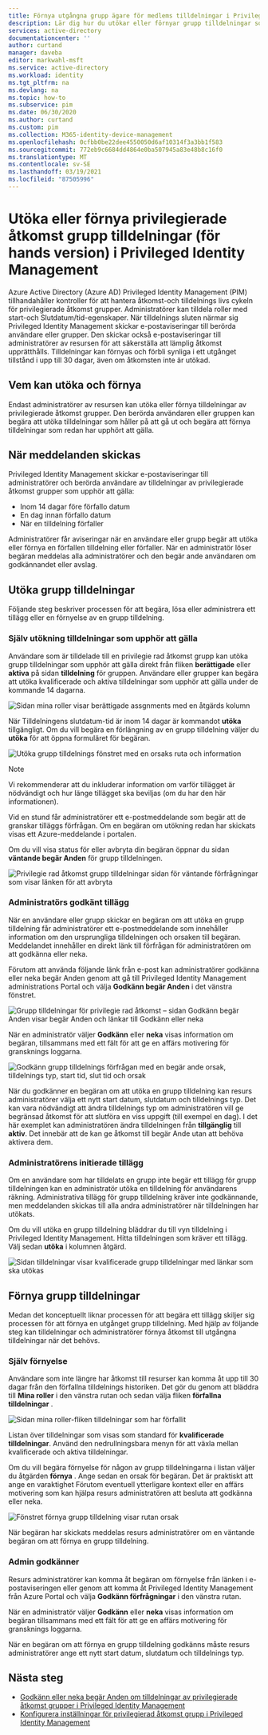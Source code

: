 ```yaml
---
title: Förnya utgångna grupp ägare för medlems tilldelningar i Privileged Identity Management-Azure AD | Microsoft Docs
description: Lär dig hur du utökar eller förnyar grupp tilldelningar som kan tilldelas av roller i Azure AD Privileged Identity Management (PIM).
services: active-directory
documentationcenter: ''
author: curtand
manager: daveba
editor: markwahl-msft
ms.service: active-directory
ms.workload: identity
ms.tgt_pltfrm: na
ms.devlang: na
ms.topic: how-to
ms.subservice: pim
ms.date: 06/30/2020
ms.author: curtand
ms.custom: pim
ms.collection: M365-identity-device-management
ms.openlocfilehash: 0cfbb0be22dee4550050d6af10314f3a3bb1f583
ms.sourcegitcommit: 772eb9c6684dd4864e0ba507945a83e48b8c16f0
ms.translationtype: MT
ms.contentlocale: sv-SE
ms.lasthandoff: 03/19/2021
ms.locfileid: "87505996"
---
```

# <a name="extend-or-renew-privileged-access-group-assignments-preview-in-privileged-identity-management"></a>Utöka eller förnya privilegierade åtkomst grupp tilldelningar (för hands version) i Privileged Identity Management

Azure Active Directory (Azure AD) Privileged Identity Management (PIM) tillhandahåller kontroller för att hantera åtkomst-och tilldelnings livs cykeln för privilegierade åtkomst grupper. Administratörer kan tilldela roller med start-och Slutdatum/tid-egenskaper. När tilldelnings sluten närmar sig Privileged Identity Management skickar e-postaviseringar till berörda användare eller grupper. Den skickar också e-postaviseringar till administratörer av resursen för att säkerställa att lämplig åtkomst upprätthålls. Tilldelningar kan förnyas och förbli synliga i ett utgånget tillstånd i upp till 30 dagar, även om åtkomsten inte är utökad.

## <a name="who-can-extend-and-renew"></a>Vem kan utöka och förnya

Endast administratörer av resursen kan utöka eller förnya tilldelningar av privilegierade åtkomst grupper. Den berörda användaren eller gruppen kan begära att utöka tilldelningar som håller på att gå ut och begära att förnya tilldelningar som redan har upphört att gälla.

## <a name="when-notifications-are-sent"></a>När meddelanden skickas

Privileged Identity Management skickar e-postaviseringar till administratörer och berörda användare av tilldelningar av privilegierade åtkomst grupper som upphör att gälla:

- Inom 14 dagar före förfallo datum
- En dag innan förfallo datum
- När en tilldelning förfaller

Administratörer får aviseringar när en användare eller grupp begär att utöka eller förnya en förfallen tilldelning eller förfaller. När en administratör löser begäran meddelas alla administratörer och den begär ande användaren om godkännandet eller avslag.

## <a name="extend-group-assignments"></a>Utöka grupp tilldelningar

Följande steg beskriver processen för att begära, lösa eller administrera ett tillägg eller en förnyelse av en grupp tilldelning.

### <a name="self-extend-expiring-assignments"></a>Själv utökning tilldelningar som upphör att gälla

Användare som är tilldelade till en privilegie rad åtkomst grupp kan utöka grupp tilldelningar som upphör att gälla direkt från fliken **berättigade** eller **aktiva** på sidan **tilldelning** för gruppen. Användare eller grupper kan begära att utöka kvalificerade och aktiva tilldelningar som upphör att gälla under de kommande 14 dagarna.

![Sidan mina roller visar berättigade assgnments med en åtgärds kolumn](media/groups-renew-extend/self-extend-group-assignment.png)

När Tilldelningens slutdatum-tid är inom 14 dagar är kommandot **utöka** tillgängligt. Om du vill begära en förlängning av en grupp tilldelning väljer du **utöka** för att öppna formuläret för begäran.

![Utöka grupp tilldelnings fönstret med en orsaks ruta och information](media/groups-renew-extend/extend-request-details-group-assignment.png)

>[!NOTE]
>Vi rekommenderar att du inkluderar information om varför tillägget är nödvändigt och hur länge tillägget ska beviljas (om du har den här informationen).

Vid en stund får administratörer ett e-postmeddelande som begär att de granskar tilläggs förfrågan. Om en begäran om utökning redan har skickats visas ett Azure-meddelande i portalen.

Om du vill visa status för eller avbryta din begäran öppnar du sidan **väntande begär Anden** för grupp tilldelningen.

![Privilegie rad åtkomst grupp tilldelningar sidan för väntande förfrågningar som visar länken för att avbryta](media/groups-renew-extend/group-assignment-extend-cancel-request.png)

### <a name="admin-approved-extension"></a>Administratörs godkänt tillägg

När en användare eller grupp skickar en begäran om att utöka en grupp tilldelning får administratörer ett e-postmeddelande som innehåller information om den ursprungliga tilldelningen och orsaken till begäran. Meddelandet innehåller en direkt länk till förfrågan för administratören om att godkänna eller neka.

Förutom att använda följande länk från e-post kan administratörer godkänna eller neka begär Anden genom att gå till Privileged Identity Management administrations Portal och välja **Godkänn begär Anden** i det vänstra fönstret.

![Grupp tilldelningar för privilegie rad åtkomst – sidan Godkänn begär Anden visar begär Anden och länkar till Godkänn eller neka](media/groups-renew-extend/group-assignment-extend-admin-approve.png)

När en administratör väljer **Godkänn** eller **neka** visas information om begäran, tillsammans med ett fält för att ge en affärs motivering för gransknings loggarna.

![Godkänn grupp tilldelnings förfrågan med en begär ande orsak, tilldelnings typ, start tid, slut tid och orsak](media/groups-renew-extend/group-assignment-extend-admin-approve-reason.png)

När du godkänner en begäran om att utöka en grupp tilldelning kan resurs administratörer välja ett nytt start datum, slutdatum och tilldelnings typ. Det kan vara nödvändigt att ändra tilldelnings typ om administratören vill ge begränsad åtkomst för att slutföra en viss uppgift (till exempel en dag). I det här exemplet kan administratören ändra tilldelningen från **tillgänglig** till **aktiv**. Det innebär att de kan ge åtkomst till begär Ande utan att behöva aktivera dem.

### <a name="admin-initiated-extension"></a>Administratörens initierade tillägg

Om en användare som har tilldelats en grupp inte begär ett tillägg för grupp tilldelningen kan en administratör utöka en tilldelning för användarens räkning. Administrativa tillägg för grupp tilldelning kräver inte godkännande, men meddelanden skickas till alla andra administratörer när tilldelningen har utökats.

Om du vill utöka en grupp tilldelning bläddrar du till vyn tilldelning i Privileged Identity Management. Hitta tilldelningen som kräver ett tillägg. Välj sedan **utöka** i kolumnen åtgärd.

![Sidan tilldelningar visar kvalificerade grupp tilldelningar med länkar som ska utökas](media/groups-renew-extend/group-assignment-extend-admin-approve.png)

## <a name="renew-group-assignments"></a>Förnya grupp tilldelningar

Medan det konceptuellt liknar processen för att begära ett tillägg skiljer sig processen för att förnya en utgånget grupp tilldelning. Med hjälp av följande steg kan tilldelningar och administratörer förnya åtkomst till utgångna tilldelningar när det behövs.

### <a name="self-renew"></a>Själv förnyelse

Användare som inte längre har åtkomst till resurser kan komma åt upp till 30 dagar från den förfallna tilldelnings historiken. Det gör du genom att bläddra till **Mina roller** i den vänstra rutan och sedan välja fliken **förfallna tilldelningar** .

![Sidan mina roller-fliken tilldelningar som har förfallit](media/groups-renew-extend/groups-renew-from-my-roles.png)

Listan över tilldelningar som visas som standard för **kvalificerade tilldelningar**. Använd den nedrullningsbara menyn för att växla mellan kvalificerade och aktiva tilldelningar.

Om du vill begära förnyelse för någon av grupp tilldelningarna i listan väljer du åtgärden **förnya** . Ange sedan en orsak för begäran. Det är praktiskt att ange en varaktighet Förutom eventuell ytterligare kontext eller en affärs motivering som kan hjälpa resurs administratören att besluta att godkänna eller neka.

![Fönstret förnya grupp tilldelning visar rutan orsak](media/groups-renew-extend/groups-renew-request-form.png)

När begäran har skickats meddelas resurs administratörer om en väntande begäran om att förnya en grupp tilldelning.

### <a name="admin-approves"></a>Admin godkänner

Resurs administratörer kan komma åt begäran om förnyelse från länken i e-postaviseringen eller genom att komma åt Privileged Identity Management från Azure Portal och välja **Godkänn förfrågningar** i den vänstra rutan.

När en administratör väljer **Godkänn** eller **neka** visas information om begäran tillsammans med ett fält för att ge en affärs motivering för gransknings loggarna.

När en begäran om att förnya en grupp tilldelning godkänns måste resurs administratörer ange ett nytt start datum, slutdatum och tilldelnings typ.

## <a name="next-steps"></a>Nästa steg

- [Godkänn eller neka begär Anden om tilldelningar av privilegierade åtkomst grupper i Privileged Identity Management](groups-approval-workflow.md)
- [Konfigurera inställningar för privilegierad åtkomst grupp i Privileged Identity Management](groups-role-settings.md)
